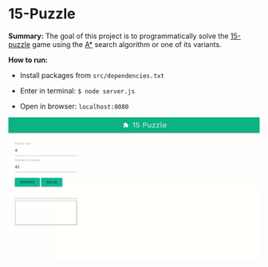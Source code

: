 # 15-Puzzle
__Summary:__ The goal of this project is to programmatically solve the [15-puzzle](https://en.wikipedia.org/wiki/15_puzzle) game using the [A\*](https://en.wikipedia.org/wiki/A*_search_algorithm) search algorithm or one of its variants.

__How to run:__

- Install packages from `src/dependencies.txt`

- Enter in terminal: `$ node server.js`

- Open in browser: `localhost:8080`

![](webPages/demo_puzzle.gif)
